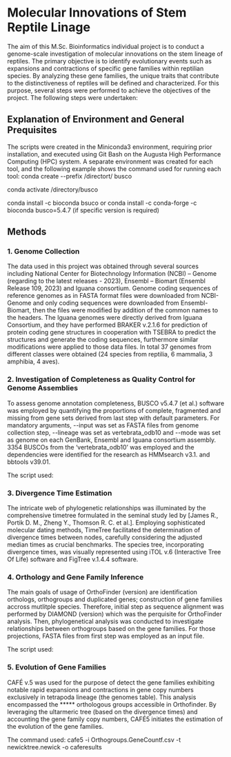 # Molecular Innovations of Stem Reptile Linage

The aim of this M.Sc. Bioinformatics individual project is to conduct a genome-scale investigation of molecular innovations on the stem lineage of reptiles. The primary objective is to identify evolutionary events such as expansions and contractions of specific gene families within reptilian species. By analyzing these gene families, the unique traits that contribute to the distinctiveness of reptiles will be defined and characterized. For this purpose, several steps were performed to achieve the objectives of the project. The following steps were undertaken:

## Explanation of Environment and General Prequisites
The scripts were created in the Miniconda3 environment, requiring prior installation, and executed using Git Bash on the Augusta High Performance Computing (HPC) system.
A separate environment was created for each tool, and the following example shows the command used for running each tool:
conda create --prefix /directort/ busco

conda activate /directory/busco

conda install -c bioconda bsuco
or
conda install -c conda-forge -c bioconda busco=5.4.7 (if specific version is required)

## Methods

### 1. Genome Collection
The data used in this project was obtained through several sources including National Center for Biotechnology Information (NCBI) – Genome (regarding to the latest releases - 2023), Ensembl – Biomart (Ensembl Release 109, 2023) and Iguana consortium. Genome coding sequences of reference genomes as in FASTA format files were downloaded from NCBI-Genome and only coding sequences were downloaded from Ensembl-Biomart, then the files were modified by addition of the common names to the headers. The Iguana genomes were directly derived from Iguana Consortium, and they have performed BRAKER v.2.1.6 for prediction of protein coding gene structures in cooperation with TSEBRA to predict the structures and generate the coding sequences, furthermore similar modifications were applied to those data files. In total 37 genomes from different classes were obtained (24 species from reptilia, 6 mammalia, 3 amphibia, 4 aves).

### 2. Investigation of Completeness as Quality Control for Genome Assemblies
To assess genome annotation completeness, BUSCO v5.4.7 (et al.) software was employed by quantifying the proportions of complete, fragmented and missing from gene sets derived from last step with default parameters. For mandatory arguments, --input was set as FASTA files from genome collection step, --lineage was set as vertebrata_odb10 and --mode was set as genome on each GenBank, Ensembl and Iguana consortium assembly. 3354 BUSCOs from the ‘vertebrata_odb10’ was employed and the dependencies were identified for the research as HMMsearch v3.1. and bbtools v39.01.

The script used:


### 3. Divergence Time Estimation
The intricate web of phylogenetic relationships was illuminated by the comprehensive timetree formulated in the seminal study led by [James R., Portik D. M., Zheng Y., Thomson R. C. et al.]. Employing sophisticated molecular dating methods, TimeTree facilitated the determination of divergence times between nodes, carefully considering the adjusted median times as crucial benchmarks. The species tree, incorporating divergence times, was visually represented using iTOL v.6 (Interactive Tree Of Life) software and FigTree v.1.4.4 software.

### 4. Orthology and Gene Family Inference
The main goals of usage of OrthoFinder (version) are identification orthologs, orthogroups and duplicated genes; construction of gene families accross mutlitple species. Therefore, initial step as sequence alignment was performed by DIAMOND (version) which was the perquisite for OrthoFinder analysis. Then, phylogenetical analysis was conducted to investigate relationships between orthogroups based on the gene families. For those projections, FASTA files from first step was employed as an input file. 

The script used:


### 5. Evolution of Gene Families
CAFÉ v.5 was used for the purpose of detect the gene families exhibiting notable rapid expansions and contractions in gene copy numbers exclusively in tetrapoda lineage (the genomes table). This analysis encompassed the ***** orthologous groups accessible in Orthofinder. By leveraging the ultarmeric tree (based on the divergence times) and accounting the gene family copy numbers, CAFÉ5 initiates the estimation of the evolution of the gene families. 

The command used:
cafe5 -i Orthogroups.GeneCountf.csv -t newicktree.newick -o caferesults





